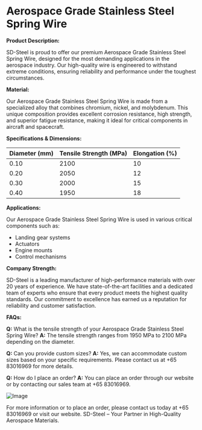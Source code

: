 # Aerospace Grade Stainless Steel Spring Wire

**Product Description:**

SD-Steel is proud to offer our premium Aerospace Grade Stainless Steel Spring Wire, designed for the most demanding applications in the aerospace industry. Our high-quality wire is engineered to withstand extreme conditions, ensuring reliability and performance under the toughest circumstances.

**Material:**

Our Aerospace Grade Stainless Steel Spring Wire is made from a specialized alloy that combines chromium, nickel, and molybdenum. This unique composition provides excellent corrosion resistance, high strength, and superior fatigue resistance, making it ideal for critical components in aircraft and spacecraft.

**Specifications & Dimensions:**

| Diameter (mm) | Tensile Strength (MPa) | Elongation (%) |
|---------------|------------------------|----------------|
| 0.10          | 2100                   | 10             |
| 0.20          | 2050                   | 12             |
| 0.30          | 2000                   | 15             |
| 0.40          | 1950                   | 18             |

**Applications:**

Our Aerospace Grade Stainless Steel Spring Wire is used in various critical components such as:
- Landing gear systems
- Actuators
- Engine mounts
- Control mechanisms

**Company Strength:**

SD-Steel is a leading manufacturer of high-performance materials with over 20 years of experience. We have state-of-the-art facilities and a dedicated team of experts who ensure that every product meets the highest quality standards. Our commitment to excellence has earned us a reputation for reliability and customer satisfaction.

**FAQs:**

**Q:** What is the tensile strength of your Aerospace Grade Stainless Steel Spring Wire?
**A:** The tensile strength ranges from 1950 MPa to 2100 MPa depending on the diameter.

**Q:** Can you provide custom sizes?
**A:** Yes, we can accommodate custom sizes based on your specific requirements. Please contact us at +65 83016969 for more details.

**Q:** How do I place an order?
**A:** You can place an order through our website or by contacting our sales team at +65 83016969.

![Image](https://github.com/user-attachments/assets/2567258e-e124-4816-932d-1809bd27ef0b)

For more information or to place an order, please contact us today at +65 83016969 or visit our website. SD-Steel – Your Partner in High-Quality Aerospace Materials.